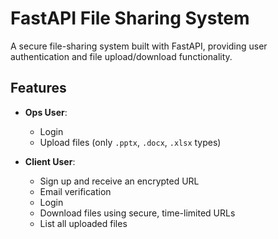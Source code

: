 # FastAPI File Sharing System

A secure file-sharing system built with FastAPI, providing user authentication and file upload/download functionality.

## Features

- **Ops User**:
  - Login
  - Upload files (only `.pptx`, `.docx`, `.xlsx` types)

- **Client User**:
  - Sign up and receive an encrypted URL
  - Email verification
  - Login
  - Download files using secure, time-limited URLs
  - List all uploaded files
